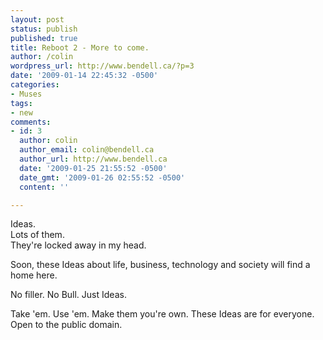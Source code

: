 ```yaml
---
layout: post
status: publish
published: true
title: Reboot 2 - More to come.
author: /colin
wordpress_url: http://www.bendell.ca/?p=3
date: '2009-01-14 22:45:32 -0500'
categories:
- Muses
tags:
- new
comments:
- id: 3
  author: colin
  author_email: colin@bendell.ca
  author_url: http://www.bendell.ca
  date: '2009-01-25 21:55:52 -0500'
  date_gmt: '2009-01-26 02:55:52 -0500'
  content: ''

---
```

Ideas.  
Lots of them.  
They're locked away in my head.

Soon, these Ideas about life, business, technology and society will find a home here.

No filler. No Bull. Just Ideas.

Take 'em. Use 'em. Make them you're own. These Ideas are for everyone. Open to the public domain.
